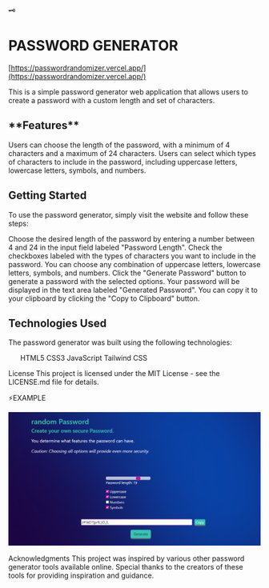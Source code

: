 
 🗝 <h1>PASSWORD GENERATOR</h1>

 [https://passwordrandomizer.vercel.app/](https://passwordrandomizer.vercel.app/)

 
This is a simple password generator web application that allows users to create a password with a custom length and set of characters.

<h2>**Features**</h2>
Users can choose the length of the password, with a minimum of 4 characters and a maximum of 24 characters.
Users can select which types of characters to include in the password, including uppercase letters, lowercase letters, symbols, and numbers.
<h2>Getting Started</h2>
To use the password generator, simply visit the website and follow these steps:

Choose the desired length of the password by entering a number between 4 and 24 in the input field labeled "Password Length".
Check the checkboxes labeled with the types of characters you want to include in the password. You can choose any combination of uppercase letters, lowercase letters, symbols, and numbers.
Click the "Generate Password" button to generate a password with the selected options.
Your password will be displayed in the text area labeled "Generated Password". You can copy it to your clipboard by clicking the "Copy to Clipboard" button.
<h2>Technologies Used</h2>
The password generator was built using the following technologies:
<ul>
HTML5
CSS3
JavaScript
Tailwind CSS
</ul>
License
This project is licensed under the MIT License - see the LICENSE.md file for details.

⚡️EXAMPLE

![Alt text](assets/Sample-two.PNG)

Acknowledgments
This project was inspired by various other password generator tools available online. Special thanks to the creators of these tools for providing inspiration and guidance.




